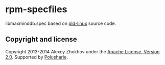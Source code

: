 rpm-specfiles
=============

libmaxminddb.spec based on [pld-linux][pld-linux] source code.

Copyright and license
---------------------

Copyright 2013-2014 Alexey Zhokhov under the [Apache License, Version 2.0](LICENSE). Supported by [Polusharie][polusharie].

[polusharie]: http://www.polusharie.com
[pld-linux]: https://github.com/pld-linux/libmaxminddb
